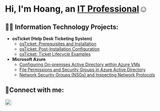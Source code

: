 <h1>Hi, I'm Hoang, an <a href="https://linkedin.com/in/hoangdang31">IT Professional</a>☺</h1>

<h2>👨‍💻 Information Technology Projects:</h2>

- <b>osTicket (Help Desk Ticketing System)</b>
  - [osTicket: Prerequisites and Installation](https://github.com/hoanghuydang/osticket-prereqs)
  - [osTicket: Post-Installation Configuration](https://github.com/hoanghuydang/post-install-config)
  - [osTicket: Ticket Lifecycle Examples](https://github.com/hoanghuydang/ticket-lifecycle)
- <b>Microsoft Azure</b>
  - [Configuring On-premises Active Directory within Azure VMs](https://github.com/hoanghuydang/configure-ad)
  - [File Permissions and Security Groups in Azure Active Directory](https://github.com/hoanghuydang/file-pemissions-ad)
  - [Network Security Groups (NSGs) and Inspecting Network Protocols](https://github.com/hoanghuydang/azure-network-protocols)


<h2>🤳Connect with me:</h2>

[<img align="left" alt="Josh | LinkedIn" width="22px" src="https://cdn.jsdelivr.net/npm/simple-icons@v3/icons/linkedin.svg" />][linkedin]


[linkedin]: https://linkedin.com/in/hoangdang31
